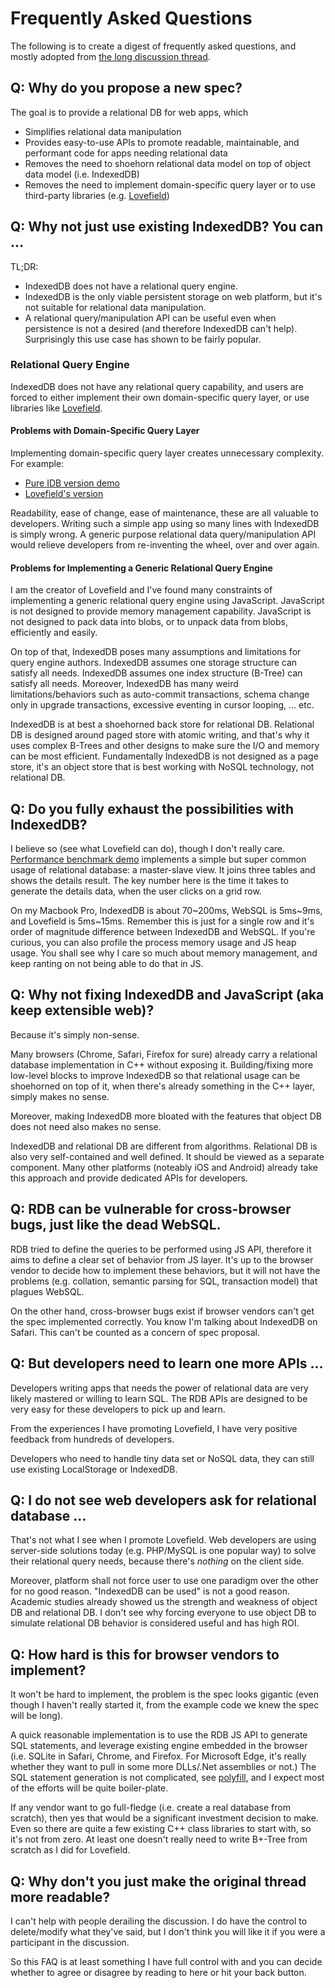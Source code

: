 # Frequently Asked Questions

The following is to create a digest of frequently asked questions, and mostly
adopted from
[the long discussion thread](https://github.com/arthurhsu/rdb/issues/2).


## Q: Why do you propose a new spec?

The goal is to provide a relational DB for web apps, which
* Simplifies relational data manipulation
* Provides easy-to-use APIs to promote readable, maintainable, and performant
  code for apps needing relational data
* Removes the need to shoehorn relational data model on top of object data model
  (i.e. IndexedDB)
* Removes the need to implement domain-specific query layer or to use third-party
  libraries (e.g. [Lovefield](https://github.com/google/lovefield))


## Q: Why not just use existing IndexedDB? You can ...

TL;DR:

* IndexedDB does not have a relational query engine.
* IndexedDB is the only viable persistent storage on web platform, but it's not
  suitable for relational data manipulation.
* A relational query/manipulation API can be useful even when persistence is not a
  desired (and therefore IndexedDB can't help). Surprisingly this use case has shown
  to be fairly popular.

### Relational Query Engine

IndexedDB does not have any relational query capability, and users are forced to
either implement their own domain-specific query layer, or use libraries like
[Lovefield](https://github.com/google/lovefield).

#### Problems with Domain-Specific Query Layer

Implementing domain-specific query layer creates unnecessary complexity. For
example:

* [Pure IDB version demo](https://github.com/google/lovefield/blob/master/demos/moviedb/demo-pureidb.js)
* [Lovefield's version](https://github.com/google/lovefield/blob/master/demos/moviedb/demo-jquery.js)

Readability, ease of change, ease of maintenance, these are all valuable to
developers. Writing such a simple app using so many lines with IndexedDB is
simply wrong. A generic purpose relational data query/manipulation API would
relieve developers from re-inventing the wheel, over and over again.

#### Problems for Implementing a Generic Relational Query Engine

I am the creator of Lovefield and I've found many constraints of implementing
a generic relational query engine using JavaScript. JavaScript is not designed
to provide memory management capability. JavaScript is not designed to pack
data into blobs, or to unpack data from blobs, efficiently and easily.

On top of that, IndexedDB poses many assumptions and limitations for query
engine authors. IndexedDB assumes one storage structure can satisfy all needs.
IndexedDB assumes one index structure (B-Tree) can satisfy all needs. Moreover,
IndexedDB has many weird limitations/behaviors such as auto-commit transactions,
schema change only in upgrade transactions, excessive eventing in cursor
looping, ... etc.

IndexedDB is at best a shoehorned back store for relational DB. Relational DB
is designed around paged store with atomic writing, and that's why it uses
complex B-Trees and other designs to make sure the I/O and memory can be most
efficient. Fundamentally IndexedDB is not designed as a page store, it's an
object store that is best working with NoSQL technology, not relational DB.


## Q: Do you fully exhaust the possibilities with IndexedDB?

I believe so (see what Lovefield can do), though I don't really care.
[Performance benchmark demo](http://arthurhsu.github.io/rdb/demo/demo.html)
implements a simple but super common usage of relational database:
a master-slave view. It joins three tables and shows the details result.
The key number here is the time it takes to generate the details data,
when the user clicks on a grid row. 

On my Macbook Pro, IndexedDB is about 70~200ms, WebSQL is 5ms~9ms, and
Lovefield is 5ms~15ms. Remember this is just for a single row and it's order of
magnitude difference between IndexedDB and WebSQL. If you're curious, you can
also profile the process memory usage and JS heap usage. You shall see why I
care so much about memory management, and keep ranting on not being able to do
that in JS.


## Q: Why not fixing IndexedDB and JavaScript (aka keep extensible web)?

Because it's simply non-sense.

Many browsers (Chrome, Safari, Firefox for sure) already carry a relational
database implementation in C++ without exposing it. Building/fixing more
low-level blocks to improve IndexedDB so that relational usage can be
shoehorned on top of it, when there's already something in the C++ layer,
simply makes no sense.

Moreover, making IndexedDB more bloated with the features that object DB
does not need also makes no sense.

IndexedDB and relational DB are different from algorithms. Relational DB is also
very self-contained and well defined. It should be viewed as a separate
component. Many other platforms (noteably iOS and Android) already take this
approach and provide dedicated APIs for developers.


## Q: RDB can be vulnerable for cross-browser bugs, just like the dead WebSQL.

RDB tried to define the queries to be performed using JS API, therefore it aims
to define a clear set of behavior from JS layer. It's up to the browser vendor
to decide how to implement these behaviors, but it will not have the problems
(e.g. collation, semantic parsing for SQL, transaction model) that plagues
WebSQL.

On the other hand, cross-browser bugs exist if browser vendors can't get the
spec implemented correctly. You know I'm talking about IndexedDB on Safari.
This can't be counted as a concern of spec proposal.


## Q: But developers need to learn one more APIs ...

Developers writing apps that needs the power of relational data are very likely
mastered or willing to learn SQL. The RDB APIs are designed to be very easy for
these developers to pick up and learn.

From the experiences I have promoting Lovefield, I have very positive feedback
from hundreds of developers.

Developers who need to handle tiny data set or NoSQL data, they can still use
existing LocalStorage or IndexedDB.


## Q: I do not see web developers ask for relational database ...

That's not what I see when I promote Lovefield. Web developers are using
server-side solutions today (e.g. PHP/MySQL is one popular way) to solve their
relational query needs, because there's *nothing* on the client side.

Moreover, platform shall not force user to use one paradigm over the other for
no good reason. "IndexedDB can be used" is not a good reason. Academic studies
already showed us the strength and weakness of object DB and relational DB.
I don't see why forcing everyone to use object DB to simulate relational DB
behavior is considered useful and has high ROI.


## Q: How hard is this for browser vendors to implement?

It won't be hard to implement, the problem is the spec looks gigantic (even
though I haven't really started it, from the example code we knew the spec will
be long).

A quick reasonable implementation is to use the RDB JS API to generate SQL
statements, and leverage existing engine embedded in the browser (i.e. SQLite
in Safari, Chrome, and Firefox. For Microsoft Edge, it's really whether they
want to pull in some more DLLs/.Net assemblies or not.) The SQL statement
generation is not complicated, see [polyfill](
https://github.com/google/lovefield/blob/master/lib/query/to_sql.js), and I
expect most of the efforts will be quite boiler-plate.

If any vendor want to go full-fledge (i.e. create a real database from scratch),
then yes that would be a significant investment decision to make. Even so there
are quite a few existing C++ class libraries to start with, so it's not from
zero. At least one doesn't really need to write B+-Tree from scratch as I did for
Lovefield.


## Q: Why don't you just make the original thread more readable?

I can't help with people derailing the discussion. I do have the control to
delete/modify what they've said, but I don't think you will like it if you
were a participant in the discussion.

So this FAQ is at least something I have full control with and you can decide
whether to agree or disagree by reading to here or hit your back button.
